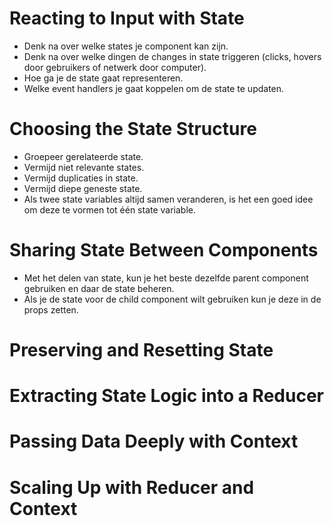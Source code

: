 # Reacting to Input with State
- Denk na over welke states je component kan zijn.
- Denk na over welke dingen de changes in state triggeren (clicks, hovers door gebruikers of netwerk door computer).
- Hoe ga je de state gaat representeren.
- Welke event handlers je gaat koppelen om de state te updaten.


# Choosing the State Structure
- Groepeer gerelateerde state.
- Vermijd niet relevante states.
- Vermijd duplicaties in state.
- Vermijd diepe geneste state.
- Als twee state variables altijd samen veranderen, is het een goed idee om deze te vormen tot één state variable.

# Sharing State Between Components
- Met het delen van state, kun je het beste dezelfde parent component gebruiken en daar de state beheren.
- Als je de state voor de child component wilt gebruiken kun je deze in de props zetten.

# Preserving and Resetting State

# Extracting State Logic into a Reducer

# Passing Data Deeply with Context

# Scaling Up with Reducer and Context
